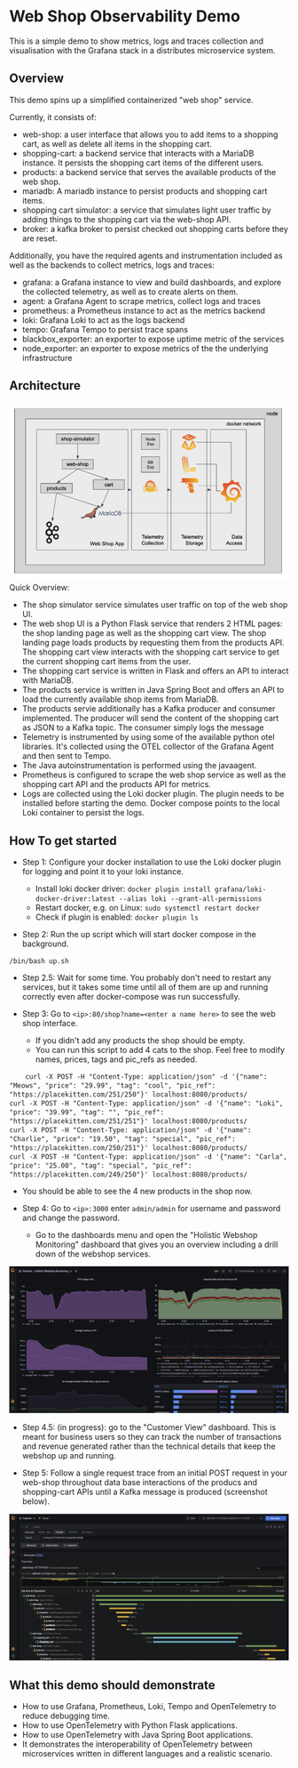 # Web Shop Observability Demo

This is a simple demo to show metrics, logs and traces collection and visualisation with the Grafana stack in a distributes microservice system.

## Overview

This demo spins up a simplified containerized "web shop" service.

Currently, it consists of:
* web-shop: a user interface that allows you to add items to a shopping cart, as well as delete all items in the shopping cart.
* shopping-cart: a backend service that interacts with a MariaDB instance. It persists the shopping cart items of the different users.
* products: a backend service that serves the available products of the web shop.
* mariadb: A mariadb instance to persist products and shopping cart items.
* shopping cart simulator: a service that simulates light user traffic by adding things to the shopping cart via the web-shop API.
* broker: a kafka broker to persist checked out shopping carts before they are reset.

Additionally, you have the required agents and instrumentation included as well as the backends to collect metrics, logs and traces:
* grafana: a Grafana instance to view and build dashboards, and explore the collected telemetry, as well as to create alerts on them. 
* agent: a Grafana Agent to scrape metrics, collect logs and traces
* prometheus: a Prometheus instance to act as the metrics backend
* loki: Grafana Loki to act as the logs backend
* tempo: Grafana Tempo to persist trace spans
* blackbox_exporter: an exporter to expose uptime metric of the services
* node_exporter: an exporter to expose metrics of the the underlying infrastructure

## Architecture
![](images/web-shop-architecture.png)
Quick Overview:
* The shop simulator service simulates user traffic on top of the web shop UI.
* The web shop UI is a Python Flask service that renders 2 HTML pages: the shop landing page as well as the shopping cart view. The shop landing page loads products by requesting them from the products API. The shopping cart view interacts with the shopping cart service to get the current shopping cart items from the user.
* The shopping cart service is written in Flask and offers an API to interact with MariaDB.
* The products service is written in Java Spring Boot and offers an API to load the currently available shop items from MariaDB.
* The products servie additionally has a Kafka producer and consumer implemented. The producer will send the content of the shopping cart as JSON to a Kafka topic. The consumer simply logs the message
* Telemetry is instrumented by using some of the available python otel libraries. It's collected using the OTEL collector of the Grafana Agent and then sent to Tempo.
* The Java autoinstrumentation is performed using the javaagent.
* Prometheus is configured to scrape the web shop service as well as the shopping cart API and the products API for metrics.
* Logs are collected using the Loki docker plugin. The plugin needs to be installed before starting the demo. Docker compose points to the local Loki container to persist the logs.

## How To get started

* Step 1: Configure your docker installation to use the Loki docker plugin for logging and point it to your loki instance.
  * Install loki docker driver: ```docker plugin install grafana/loki-docker-driver:latest --alias loki --grant-all-permissions```
  * Restart docker, e.g. on Linux: ```sudo systemctl restart docker```
  * Check if plugin is enabled: ```docker plugin ls```

* Step 2: Run the up script which will start docker compose in the background.
```
/bin/bash up.sh
```

* Step 2.5: Wait for some time. You probably don't need to restart any services, but it takes some time until all of them are up and running correctly even after docker-compose was run successfully.

* Step 3: Go to `<ip>:80/shop?name=<enter a name here>` to see the web shop interface.
  * If you didn't add any products the shop should be empty.
  * You can run this script to add 4 cats to the shop. Feel free to modify names, prices, tags and pic_refs as needed.

```
    curl -X POST -H "Content-Type: application/json" -d '{"name": "Meows", "price": "29.99", "tag": "cool", "pic_ref": "https://placekitten.com/251/250"}' localhost:8080/products/
curl -X POST -H "Content-Type: application/json" -d '{"name": "Loki", "price": "39.99", "tag": "", "pic_ref": "https://placekitten.com/251/251"}' localhost:8080/products/
curl -X POST -H "Content-Type: application/json" -d '{"name": "Charlie", "price": "19.50", "tag": "special", "pic_ref": "https://placekitten.com/250/251"}' localhost:8080/products/
curl -X POST -H "Content-Type: application/json" -d '{"name": "Carla", "price": "25.00", "tag": "special", "pic_ref": "https://placekitten.com/249/250"}' localhost:8080/products/
```

  * You should be able to see the 4 new products in the shop now.

* Step 4: Go to `<ip>:3000` enter `admin/admin` for username and password and change the password.
  * Go to the dashboards menu and open the "Holistic Webshop Monitoring" dashboard that gives you an overview including a drill down of the webshop services.

![](images/web-shop-dashboard.png)


* Step 4.5: (in progress): go to the "Customer View" dashboard. This is meant for business users so they can track the number of transactions and revenue generated rather than the technical details that keep the webshop up and running.

* Step 5: Follow a single request trace from an initial POST request in your web-shop throughout data base interactions of the producs and shopping-cart APIs until a Kafka message is produced (screenshot below).

![](images/web-shop-traces.png)

## What this demo should demonstrate

* How to use Grafana, Prometheus, Loki, Tempo and OpenTelemetry to reduce debugging time.
* How to use OpenTelemetry with Python Flask applications.
* How to use OpenTelemetry with Java Spring Boot applications.
* It demonstrates the interoperability of OpenTelemetry between microservices written in different languages and a realistic scenario.
